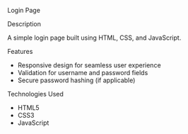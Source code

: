 Login Page


Description


A simple login page built using HTML, CSS, and JavaScript.


Features


- Responsive design for seamless user experience
- Validation for username and password fields
- Secure password hashing (if applicable)


Technologies Used
- HTML5
- CSS3
- JavaScript
